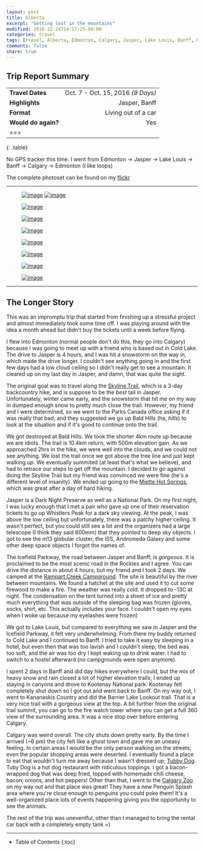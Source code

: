 ```yaml
---
layout: post
title: Alberta
excerpt: "Getting lost in the mountains"
modified: 2016-12-24T14:17:25-04:00
categories: travel
tags: [travel, Alberta, Edmonton, Calgary, Jasper, Lake Louis, Banff, Kananaskis]
comments: false
share: true
---
```


## Trip Report Summary

|                       |                           |
|:----------------------|--------------------------:|
| **Travel Dates**        | Oct. 7 - Oct. 15, 2016 _(9 Days)_    |
| **Highlights**        | Jasper, Banff                        |
| **Format**             | Living out of a car                 |
| **Would do again?**     | Yes                                 |
| ===
{: .table}

No GPS tracker this time. I went from Edmonton → Jasper → Lake Louis → Banff → Calgary → Edmonton (I like loops) 

The complete photoset can be found on my [flickr](https://www.flickr.com/photos/stephen-oung/albums/72157672068587473)

---

<figure class="half">
    <a href="https://c7.staticflickr.com/6/5833/30630738606_5678848de0_h.jpg"><img src="https://c7.staticflickr.com/6/5833/30630738606_3c0c5b7062_b.jpg" alt="image"></a>
    <a href="https://c1.staticflickr.com/6/5687/30550118872_e2140e18bf_h.jpg"><img src="https://c1.staticflickr.com/6/5687/30550118872_4545a7dcbf_b.jpg" alt="image"></a>
</figure>

<figure>
    <a href="https://c2.staticflickr.com/6/5531/30666930385_65bba5b6bd_h.jpg"><img src="https://c2.staticflickr.com/6/5531/30666930385_7f194d842d_b.jpg" alt="image"></a>
</figure>

<figure>
    <a href="https://c5.staticflickr.com/6/5446/29920551644_d450424963_h.jpg"><img src="https://c5.staticflickr.com/6/5446/29920551644_9ca986e2c3_b.jpg" alt="image"></a>
</figure>

<figure>
    <a href="https://c1.staticflickr.com/6/5678/30035344264_5739e35738_h.jpg"><img src="https://c1.staticflickr.com/6/5678/30035344264_1c7a1ac05d_b.jpg" alt="image"></a>
</figure>

<figure>
    <a href="https://c5.staticflickr.com/6/5483/30035611644_5ef913a896_h.jpg"><img src="https://c5.staticflickr.com/6/5483/30035611644_492a9bc063_b.jpg" alt="image"></a>
</figure>

<figure>
    <a href="https://c1.staticflickr.com/6/5605/30035648184_ba5f835166_h.jpg"><img src="https://c1.staticflickr.com/6/5605/30035648184_c9d2189685_b.jpg" alt="image"></a>
</figure>

<figure>
    <a href="https://c1.staticflickr.com/6/5336/30535129336_73bb52d7d9_h.jpg"><img src="https://c1.staticflickr.com/6/5336/30535129336_1aab588eef_b.jpg" alt="image"></a>
</figure>

<figure>
    <a href="https://c2.staticflickr.com/6/5833/30551156945_dda9653f8a_h.jpg"><img src="https://c2.staticflickr.com/6/5833/30551156945_9621f33175_b.jpg" alt="image"></a>
</figure>

---

## The Longer Story

This was an impromptu trip that started from finishing up a stressful project and almost immediately took some time off. I was playing around with the idea a month ahead but didn't buy the tickets until a week before flying. 

I flew into Edmonton (normal people don't do this, they go into Calgary) because I was going to meet up with a friend who is based out in Cold Lake. The drive to Jasper is 4 hours, and I was hit a snowstorm on the way in, which made the drive longer. I couldn't see anything going in and the first few days had a low cloud ceiling so I didn't really get to see a mountain. It cleared up on my last day in Jasper, and damn, that was quite the sight.

The original goal was to travel along the [Skyline Trail](http://www.pc.gc.ca/eng/pn-np/ab/jasper/activ/ap-bc/sugg-sentiers_trip-ideas/Skyline.aspx), which is a 3-day backcountry hike, and is suppose to be the _best_ tail in Jasper. Unfortunately, winter came early, and the snowstorm that hit me on my way in dumped enough snow to pretty much close the trail. However, my friend and I were determined, so we went to the Parks Canada office asking if it was really that bad, and they suggested we go up Bald Hills (ha, _hills_) to look at the situation and if it's good to continue onto the trail. 

We got destroyed at Bald Hills. We took the shorter 4km route up because we are idiots. The trail is 10.4km return, with 500m elevation gain. As we approached 2hrs in the hike, we were well into the clouds, and we could not see anything. We lost the trail once we got above the tree line and just kept walking _up_. We eventually summited (at least that's what we believe), and had to retrace our steps to get off the mountain. I decided to go against doing the Skyline Trail but my friend was convinced we were fine (he's a different level of insanity). We ended up going to the [Miette Hot Springs](http://www.hotsprings.ca/miette-hot-springs), which was great after a day of hard hiking.

Jasper is a Dark Night Preserve as well as a National Park. On my first night, I was lucky enough that I met a pair who gave up one of their reservation tickets to go up Whistlers Peak for a dark sky viewing. At the peak, I was above the low ceiling but unfortunately, there was a patchy higher ceiling. It wasn't perfect, but you could still see a lot and the organizers had a large telescope (I think they said 600mm) that they pointed to deep sky objects. I got to see the m13 globular cluster, the ISS, Andromeda Galaxy and some other deep space objects I forgot the names of.

The Icefield Parkway, the road between Jasper and Banff, is _gorgeous_. It is proclaimed to be the most scenic road in the Rockies and I agree. You can drive the distance in about 4 hours, but my friend and I took 2 days. We camped at the [Rampart Creek Campground](http://www.pc.gc.ca/eng/pn-np/ab/banff/activ/camping/rampart.aspx). The site is beautiful by the river between mountains. We found a hatchet at the site and used it to cut some firewood to make a fire. The weather was really cold. It dropped to -13C at night. The condensation on the tent turned into a sheet of ice and pretty much everything that was outside of the sleeping bag was frozen (gloves, socks, shirt, etc. This actually includes your face. I couldn't open my eyes when I woke up because my eyelashes were frozen) 

We got to Lake Louis, but compared to everything we saw in Jasper and the Icefield Parkway, it felt very underwhelming. From there my buddy returned to Cold Lake and I continued to Banff. I tried to take it easy by sleeping in a hotel, but even then that was too lavish and I couldn't sleep; the bed was too soft, and the air was too dry I kept waking up to drink water. I had to switch to a hostel afterward (no campgrounds were open anymore). 

I spent 2 days in Banff and did day hikes everywhere I could, but the mix of heavy snow and rain closed a lot of higher elevation trails; I ended up staying in canyons and drove to Kootenay National park. Kootenay felt completely shut down so I got out and went back to Banff. On my way out, I went to Kananaskis Country and did the Barrier Lake Lookout trail. That is a very nice trail with a gorgeous view at the top. A bit further from the original trail summit, you can go to the fire watch tower where you can get a full 360 view of the surrounding area. It was a nice stop over before entering Calgary.

Calgary was weird overall. The city shuts down pretty early. By the time I arrived (~6 pm) the city felt like a ghost town and gave me an uneasy feeling. In certain areas I would be the only person walking on the streets; even the popular shopping areas were deserted. I eventually found a place to eat that wouldn't turn me away because I wasn't dressed up; [Tubby Dog](http://tubbydog.com/wordpress2/). Tuby Dog is a hot dog restaurant with ridiculous toppings. I got a bacon-wrapped dog that was deep fried, topped with homemade chili cheese, bacon, onions, and hot peppers! Other than that, I went to the [Calgary Zoo](https://www.calgaryzoo.com/) on my way out and that place was great! They have a new Penguin Splash area where you're close enough to penguins you could poke them! It's a well-organized place lots of events happening giving you the opportunity to see the animals.

The rest of the trip was uneventful, other than I managed to bring the rental car back with a completely empty tank =)

---

* Table of Contents
{:toc}